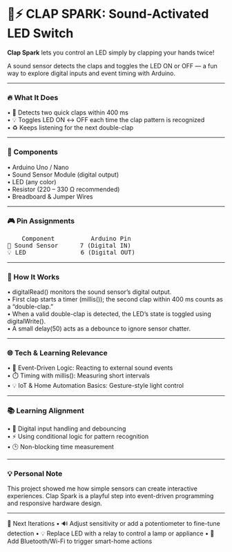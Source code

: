 # 👏⚡ CLAP SPARK: Sound-Activated LED Switch

**Clap Spark** lets you control an LED simply by clapping your hands twice!

A sound sensor detects the claps and toggles the LED ON or OFF — a fun way to explore digital inputs and event timing with Arduino.
________________________________________
### 🔥 What It Does

•	🎤 Detects two quick claps within 400 ms <br>
•	💡 Toggles LED ON ↔ OFF each time the clap pattern is recognized <br>
•	♻️ Keeps listening for the next double-clap <br>
________________________________________
### 🧰 Components

•	Arduino Uno / Nano <br>
•	Sound Sensor Module (digital output) <br>
•	LED (any color) <br>
•	Resistor (220 – 330 Ω recommended) <br>
•	Breadboard & Jumper Wires <br>
________________________________________
### 🎮 Pin Assignments
<pre>
    Component	       Arduino Pin
🎤 Sound Sensor   	7 (Digital IN)
💡 LED	            6 (Digital OUT)
</pre>
________________________________________
### 🧠 How It Works

•	digitalRead() monitors the sound sensor’s digital output. <br>
•	First clap starts a timer (millis()); the second clap within 400 ms counts as a “double-clap.” <br>
•	When a valid double-clap is detected, the LED’s state is toggled using digitalWrite(). <br>
•	A small delay(50) acts as a debounce to ignore sensor chatter. <br>
________________________________________
### 🌐 Tech & Learning Relevance

•	🧩 Event-Driven Logic: Reacting to external sound events <br>
•	⏱️ Timing with millis(): Measuring short intervals <br>
•	💡 IoT & Home Automation Basics: Gesture-style light control <br>
________________________________________
### 📚 Learning Alignment

•	📘 Digital input handling and debouncing <br>
•	⚡ Using conditional logic for pattern recognition <br>
•	🕒 Non-blocking time measurement <br>
________________________________________
### 💡 Personal Note

This project showed me how simple sensors can create interactive experiences.
Clap Spark is a playful step into event-driven programming and responsive hardware design.
________________________________________
🚀 Next Iterations
•	🔊 Adjust sensitivity or add a potentiometer to fine-tune detection
•	💡 Replace LED with a relay to control a lamp or appliance
•	📶 Add Bluetooth/Wi-Fi to trigger smart-home actions
